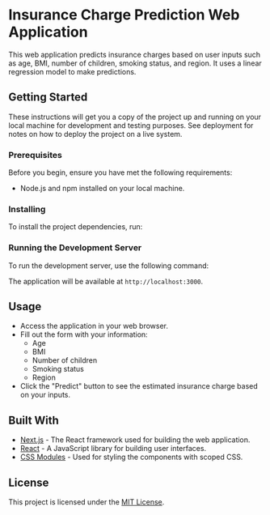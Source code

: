 # Insurance Charge Prediction Web Application

This web application predicts insurance charges based on user inputs such as age, BMI, number of children, smoking status, and region. It uses a linear regression model to make predictions.

## Getting Started

These instructions will get you a copy of the project up and running on your local machine for development and testing purposes. See deployment for notes on how to deploy the project on a live system.

### Prerequisites

Before you begin, ensure you have met the following requirements:
- Node.js and npm installed on your local machine.

### Installing

To install the project dependencies, run:

### Running the Development Server

To run the development server, use the following command:

The application will be available at `http://localhost:3000`.

## Usage

- Access the application in your web browser.
- Fill out the form with your information:
  - Age
  - BMI
  - Number of children
  - Smoking status
  - Region
- Click the "Predict" button to see the estimated insurance charge based on your inputs.

## Built With

- [Next.js](https://nextjs.org/) - The React framework used for building the web application.
- [React](https://reactjs.org/) - A JavaScript library for building user interfaces.
- [CSS Modules](https://github.com/css-modules/css-modules) - Used for styling the components with scoped CSS.


## License

This project is licensed under the [MIT License](LICENSE).
